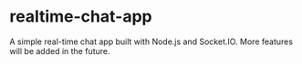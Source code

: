 # realtime-chat-app
A simple real-time chat app built with Node.js and Socket.IO.
More features will be added in the future.